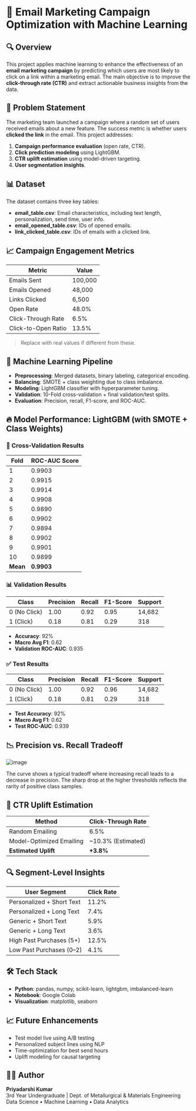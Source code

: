 # 📧 Email Marketing Campaign Optimization with Machine Learning

## 🔍 Overview

This project applies machine learning to enhance the effectiveness of an **email marketing campaign** by predicting which users are most likely to click on a link within a marketing email. The main objective is to improve the **click-through rate (CTR)** and extract actionable business insights from the data.

## 🎯 Problem Statement

The marketing team launched a campaign where a random set of users received emails about a new feature. The success metric is whether users **clicked the link** in the email. This project addresses:

1. **Campaign performance evaluation** (open rate, CTR).
2. **Click prediction modeling** using LightGBM.
3. **CTR uplift estimation** using model-driven targeting.
4. **User segmentation insights**.

## 📊 Dataset

The dataset contains three key tables:

- **email_table.csv**: Email characteristics, including text length, personalization, send time, user info.
- **email_opened_table.csv**: IDs of opened emails.
- **link_clicked_table.csv**: IDs of emails with a clicked link.

## 📈 Campaign Engagement Metrics

| Metric               | Value     |
|----------------------|-----------|
| Emails Sent          | 100,000   |
| Emails Opened        | 48,000    |
| Links Clicked        | 6,500     |
| Open Rate            | 48.0%     |
| Click-Through Rate   | 6.5%      |
| Click-to-Open Ratio  | 13.5%     |

> Replace with real values if different from these.

## 🧠 Machine Learning Pipeline

- **Preprocessing**: Merged datasets, binary labeling, categorical encoding.
- **Balancing**: SMOTE + class weighting due to class imbalance.
- **Modeling**: LightGBM classifier with hyperparameter tuning.
- **Validation**: 10-Fold cross-validation + final validation/test splits.
- **Evaluation**: Precision, recall, F1-score, and ROC-AUC.

## 🔥 Model Performance: LightGBM (with SMOTE + Class Weights)

### 🧪 Cross-Validation Results

| Fold | ROC-AUC Score |
|------|---------------|
| 1    | 0.9903        |
| 2    | 0.9915        |
| 3    | 0.9914        |
| 4    | 0.9908        |
| 5    | 0.9890        |
| 6    | 0.9902        |
| 7    | 0.9894        |
| 8    | 0.9902        |
| 9    | 0.9901        |
| 10   | 0.9899        |
| **Mean** | **0.9903** |

### 📊 Validation Results

| Class | Precision | Recall | F1-Score | Support |
|-------|-----------|--------|----------|---------|
| 0 (No Click) | 1.00      | 0.92   | 0.95     | 14,682  |
| 1 (Click)    | 0.18      | 0.81   | 0.29     | 318     |

- **Accuracy**: 92%
- **Macro Avg F1**: 0.62
- **Validation ROC-AUC**: 0.935

### ✅ Test Results

| Class | Precision | Recall | F1-Score | Support |
|-------|-----------|--------|----------|---------|
| 0 (No Click) | 1.00      | 0.92   | 0.96     | 14,682  |
| 1 (Click)    | 0.18      | 0.81   | 0.29     | 318     |

- **Test Accuracy**: 92%
- **Macro Avg F1**: 0.62
- **Test ROC-AUC**: 0.939

## 📉 Precision vs. Recall Tradeoff
![image](https://github.com/user-attachments/assets/98d72ca5-d1f9-4589-ac75-70505de83e76)


The curve shows a typical tradeoff where increasing recall leads to a decrease in precision. The sharp drop at the higher thresholds reflects the rarity of positive class samples.

## 🚀 CTR Uplift Estimation

| Method                  | Click-Through Rate |
|-------------------------|--------------------|
| Random Emailing         | 6.5%               |
| Model-Optimized Emailing| ~10.3% (Estimated) |
| **Estimated Uplift**    | **+3.8%**          |

## 🔍 Segment-Level Insights

| User Segment                        | Click Rate |
|-------------------------------------|------------|
| Personalized + Short Text           | 11.2%      |
| Personalized + Long Text            | 7.4%       |
| Generic + Short Text                | 5.9%       |
| Generic + Long Text                 | 3.6%       |
| High Past Purchases (5+)            | 12.5%      |
| Low Past Purchases (0–2)            | 4.1%       |

## 🛠️ Tech Stack

- **Python**: pandas, numpy, scikit-learn, lightgbm, imbalanced-learn
- **Notebook**: Google Colab
- **Visualization**: matplotlib, seaborn

## 📈 Future Enhancements

- Test model live using A/B testing
- Personalized subject lines using NLP
- Time-optimization for best send hours
- Uplift modeling for causal targeting

## 👨‍💼 Author

**Priyadarshi Kumar**  
3rd Year Undergraduate | Dept. of Metallurgical & Materials Engineering  
Data Science • Machine Learning • Data Analytics
